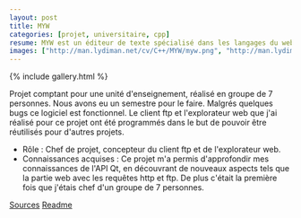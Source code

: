 ```yaml
---
layout: post
title: MYW
categories: [projet, universitaire, cpp]
resume: MYW est un éditeur de texte spécialisé dans les langages du web (html, php, css, javascript...). Embarquant un client ftp, et un explorateur web. Le tout en C++ grace à l'API Qt.
images: ["http://man.lydiman.net/cv/C++/MYW/myw.png", "http://man.lydiman.net/cv/C++/MYW/FTPBrowser.png", "http://man.lydiman.net/cv/C++/MYW/WebBrowser.png"]
---
```

{% include gallery.html %}

Projet comptant pour une unité d'enseignement, réalisé en groupe de 7 personnes. Nous avons eu 
un semestre pour le faire. Malgrés quelques bugs ce logiciel est fonctionnel. Le client ftp et 
l'explorateur web que j'ai réalisé pour ce projet ont été programmés dans le but de pouvoir être 
réutilisés pour d'autres projets.

* Rôle : Chef de projet, concepteur du client ftp et de l'explorateur web.
* Connaissances acquises : Ce projet m'a permis d'approfondir mes connaissances de l'API Qt, en découvrant de nouveaux aspects tels que la partie web avec les requêtes http et ftp. De plus c'était la première fois que j'étais chef d'un groupe de 7 personnes.

<div class="container-link">
  <a href="http://man.lydiman.net/cv/C++/MYW/MYW1.1.zip" target="_blank">Sources</a>
  <a href="http://man.lydiman.net/cv/C++/MYW/rapport.pdf" target="_blank">Readme</a>
</div>